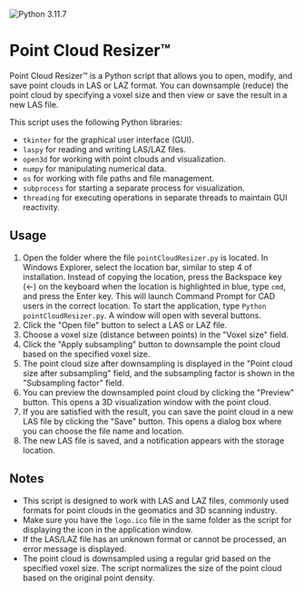 ![Python 3.11.7](https://img.shields.io/badge/python-3.11.7-blue.svg)
# Point Cloud Resizer™
Point Cloud Resizer™ is a Python script that allows you to open, modify, and save point clouds in LAS or LAZ format. You can downsample (reduce) the point cloud by specifying a voxel size and then view or save the result in a new LAS file.

This script uses the following Python libraries:

- `tkinter` for the graphical user interface (GUI).
- `laspy` for reading and writing LAS/LAZ files.
- `open3d` for working with point clouds and visualization.
- `numpy` for manipulating numerical data.
- `os` for working with file paths and file management.
- `subprocess` for starting a separate process for visualization.
- `threading` for executing operations in separate threads to maintain GUI reactivity.

## Usage
1. Open the folder where the file `pointCloudResizer.py` is located. In Windows Explorer, select the location bar, similar to step 4 of installation. Instead of copying the location, press the Backspace key (←) on the keyboard when the location is highlighted in blue, type `cmd`, and press the Enter key. This will launch Command Prompt for CAD users in the correct location. To start the application, type `Python pointCloudResizer.py`. A window will open with several buttons.
2. Click the "Open file" button to select a LAS or LAZ file.
3. Choose a voxel size (distance between points) in the "Voxel size" field.
4. Click the "Apply subsampling" button to downsample the point cloud based on the specified voxel size.
5. The point cloud size after downsampling is displayed in the "Point cloud size after subsampling" field, and the subsampling factor is shown in the "Subsampling factor" field.
6. You can preview the downsampled point cloud by clicking the "Preview" button. This opens a 3D visualization window with the point cloud.
7. If you are satisfied with the result, you can save the point cloud in a new LAS file by clicking the "Save" button. This opens a dialog box where you can choose the file name and location.
8. The new LAS file is saved, and a notification appears with the storage location.

## Notes
- This script is designed to work with LAS and LAZ files, commonly used formats for point clouds in the geomatics and 3D scanning industry.
- Make sure you have the `logo.ico` file in the same folder as the script for displaying the icon in the application window.
- If the LAS/LAZ file has an unknown format or cannot be processed, an error message is displayed.
- The point cloud is downsampled using a regular grid based on the specified voxel size. The script normalizes the size of the point cloud based on the original point density.

